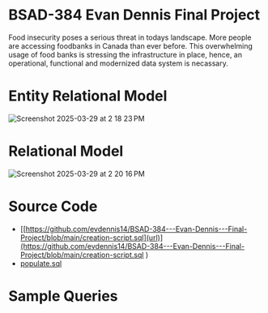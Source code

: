 # BSAD-384 Evan Dennis Final Project
Food insecurity poses a serious threat in todays landscape. More people are accessing foodbanks in Canada than ever before. This overwhelming usage of food banks is stressing the infrastructure in place, hence, an operational, functional and modernized data system is necassary.
# Entity Relational Model
![Screenshot 2025-03-29 at 2 18 23 PM](https://github.com/user-attachments/assets/a15878a0-9b6b-4570-b221-87dfbef073ef)

# Relational Model
![Screenshot 2025-03-29 at 2 20 16 PM](https://github.com/user-attachments/assets/c6820ec7-1c35-4ee4-8c69-550ac5ba23a8)

# Source Code
* [[https://github.com/evdennis14/BSAD-384---Evan-Dennis---Final-Project/blob/main/creation-script.sql](url)](https://github.com/evdennis14/BSAD-384---Evan-Dennis---Final-Project/blob/main/creation-script.sql
)
* [populate.sql](url)

# Sample Queries


